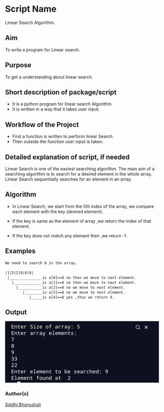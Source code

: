 # Script Name
Linear Search Algorithm. 

## Aim
To write a program for Linear search.


## Purpose

To get a understanding about linear search.


## Short description of package/script

- It is a python program for linear search Algorithm. 
- It is written in a way that it takes user input.


## Workflow of the Project

- First a function is written to perform linear Search.
- Then outside the function user input is taken.



## Detailed explanation of script, if needed
Linear Search is one of the easiest searching algorithm. 
The main aim of a searching algorithm is to search for a 
desired element in the whole array. Linear Search sequentially 
searches for an element in an array.

## Algorithm 
* In Linear Search, we start from the 0th index of the array,
we compare each element with the key (desired element).

* If the key is same as the element of array ,we return the index
of that element.

* If the key does not match any element then ,we return -1.


## Examples
```
We need to search 6 in the array.

|1|5|2|0|6|8|     
 |______________ is a[0]==6 no then we move to next element.
   |_____________is a[1]==6 no then we move to next element.
     |___________is a[2]==6 no we move to next element. 
        |________is a[3]==6 no we move to next element.
           |_____is a[4]==6 yes ,thus we return 4.
```

## Output
![](Images/output.jpg)

### Author(s)
[Siddhi Bhanushali](https://github.com/siddhi-244)
